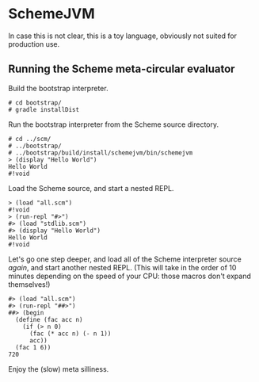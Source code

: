 # SchemeJVM

In case this is not clear, this is a toy language, obviously not suited for production use.

## Running the Scheme meta-circular evaluator

Build the bootstrap interpreter.

```shell
# cd bootstrap/
# gradle installDist
```

Run the bootstrap interpreter from the Scheme source directory.

```shell
# cd ../scm/
# ../bootstrap/
# ../bootstrap/build/install/schemejvm/bin/schemejvm
> (display "Hello World")
Hello World
#!void
```

Load the Scheme source, and start a nested REPL.

```shell
> (load "all.scm")
#!void
> (run-repl "#>")
#> (load "stdlib.scm")
#> (display "Hello World")
Hello World
#!void
```

Let's go one step deeper, and load all of the Scheme interpreter source _again_,
and start another nested REPL. (This will take in the order of 10 minutes depending
on the speed of your CPU: those macros don't expand themselves!)

```shell
#> (load "all.scm")
#> (run-repl "##>")
##> (begin
  (define (fac acc n)
    (if (> n 0)
      (fac (* acc n) (- n 1))
      acc))
  (fac 1 6))
720
```

Enjoy the (slow) meta silliness.
